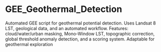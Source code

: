 # GEE_Geothermal_Detection
Automated GEE script for geothermal potential detection. Uses Landsat 8 LST, geological data, and an automated workflow. Features: cloud/water/urban masking, Mono-Window LST, topographic correction, global threshold anomaly detection, and a scoring system. Adaptable for geothermal exploration

